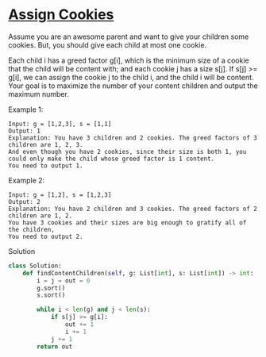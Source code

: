 # [Assign Cookies](https://leetcode.com/problems/assign-cookies/)

Assume you are an awesome parent and want to give your children some cookies. But, you should give each child at most 
one cookie.

Each child i has a greed factor g[i], which is the minimum size of a cookie that the child will be content with; and 
each cookie j has a size s[j]. If s[j] >= g[i], we can assign the cookie j to the child i, and the child i will be 
content. Your goal is to maximize the number of your content children and output the maximum number.

Example 1:
```
Input: g = [1,2,3], s = [1,1]
Output: 1
Explanation: You have 3 children and 2 cookies. The greed factors of 3 children are 1, 2, 3. 
And even though you have 2 cookies, since their size is both 1, you could only make the child whose greed factor is 1 content.
You need to output 1.
```
Example 2:
```
Input: g = [1,2], s = [1,2,3]
Output: 2
Explanation: You have 2 children and 3 cookies. The greed factors of 2 children are 1, 2. 
You have 3 cookies and their sizes are big enough to gratify all of the children, 
You need to output 2.
```
Solution
```python
class Solution:
    def findContentChildren(self, g: List[int], s: List[int]) -> int:
        i = j = out = 0
        g.sort()
        s.sort()

        while i < len(g) and j < len(s):
            if s[j] >= g[i]:
                out += 1
                i += 1
            j += 1
        return out
```
